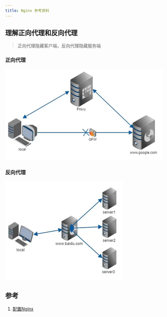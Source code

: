 ```yaml
---
title: Nginx 参考资料
---
```


## 理解正向代理和反向代理

> 正向代理隐藏客户端，反向代理隐藏服务端

### 正向代理

![正向代理](./images/proxy.webp)

### 反向代理

![反向代理](./images/proxy1.webp)

## 参考

1. [配置Nginx](https://juejin.cn/post/7270153705877241890)
